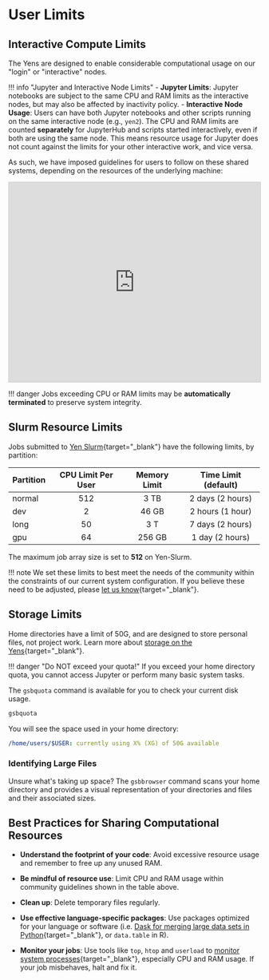 # User Limits

## Interactive Compute Limits

The Yens are designed to enable considerable computational usage on our "login" or "interactive" nodes.

!!! info "Jupyter and Interactive Node Limits"
    - **Jupyter Limits**: Jupyter notebooks are subject to the same CPU and RAM limits as the interactive nodes, but may also be affected by inactivity policy.
    - **Interactive Node Usage**: Users can have both Jupyter notebooks and other scripts running on the same interactive node (e.g., `yen2`). The CPU and RAM limits are counted **separately** for JupyterHub and scripts started interactively, even if both are using the same node. This means resource usage for Jupyter does not count against the limits for your other interactive work, and vice versa.

As such, we have imposed guidelines for users to follow on these shared systems, depending on the resources of the underlying machine:

<div class="row">
    <!-- <div class="col-lg-12">
      <H1> </H1>
    </div> -->
  </div>
  <div class="row">
    <div class="col-lg-13">
     <!-- <div class="fontAwesomeStyle"><i class="fas fa-tachometer-alt"></i> Interactive Yens have the following per node limits:</div> -->
<iframe class="airtable-embed" src="https://airtable.com/embed/shrGC2dYzvDSgJfXa?backgroundColor=purple" frameborder="0" onmousewheel="" width="100%" height="400" style="background: transparent; border: 1px solid #ccc;"></iframe>
   </div>
    <div class="col col-md-2"></div>
  </div>

!!! danger
    Jobs exceeding CPU or RAM limits may be **automatically terminated** to preserve system integrity.

## Slurm Resource Limits

Jobs submitted to [Yen Slurm](/_user_guide/slurm/){target="_blank"} have the following limits, by partition:

| Partition      | CPU Limit Per User | Memory Limit           | Time Limit (default) |
| -------------- | :----------------: | :--------------------: | :-------------------:|
|  normal        |    512             | 3 TB                   | 2 days  (2 hours)    |
|  dev           |    2               | 46 GB                  | 2 hours (1 hour)     |
|  long          |    50              |  3 T                   | 7 days (2 hours)     |
|  gpu           |    64              |  256 GB                | 1 day (2 hours)      |

The maximum job array size is set to **512** on Yen-Slurm.

!!! note
    We set these limits to best meet the needs of the community within the constraints of our current system configuration. If you believe these need to be adjusted, please [let us know](mailto:gsb_darcresearch@stanford.edu){target="_blank"}.

## Storage Limits

Home directories have a limit of 50G, and are designed to store personal files, not project work. Learn more about [storage on the Yens](/_user_guide/storage/#yen-file-system){target="_blank"}.

!!! danger "Do NOT exceed your quota!"
    If you exceed your home directory quota, you cannot access Jupyter or perform many basic system tasks.

The `gsbquota` command is available for you to check your current disk usage.
```bash title="Terminal Input"
gsbquota
```
You will see the space used in your home directory:
```{.yaml .no-copy title="Terminal Output"}
/home/users/$USER: currently using X% (XG) of 50G available
```

### Identifying Large Files


Unsure what's taking up space? The `gsbbrowser` command scans your home directory and provides a visual representation of your directories and files and their associated sizes.
## Best Practices for Sharing Computational Resources

- **Understand the footprint of your code**: Avoid excessive resource usage and remember to free up any unused RAM. 

- **Be mindful of resource use**: Limit CPU and RAM usage within community guidelines shown in the table above.

- **Clean up**: Delete temporary files regularly.

- **Use effective language-specific packages**: Use packages optimized for your language or software (i.e. [Dask for merging large data sets in Python](/blog/2023/02/09/merging-big-data-sets-with-python-dask/){target="_blank"}, or `data.table` in R).

- **Monitor your jobs**: Use tools like `top`, `htop` and `userload` to [monitor system processes](/_user_guide/monitor_usage/){target="_blank"}, especially CPU and RAM usage. If your job misbehaves, halt and fix it.
